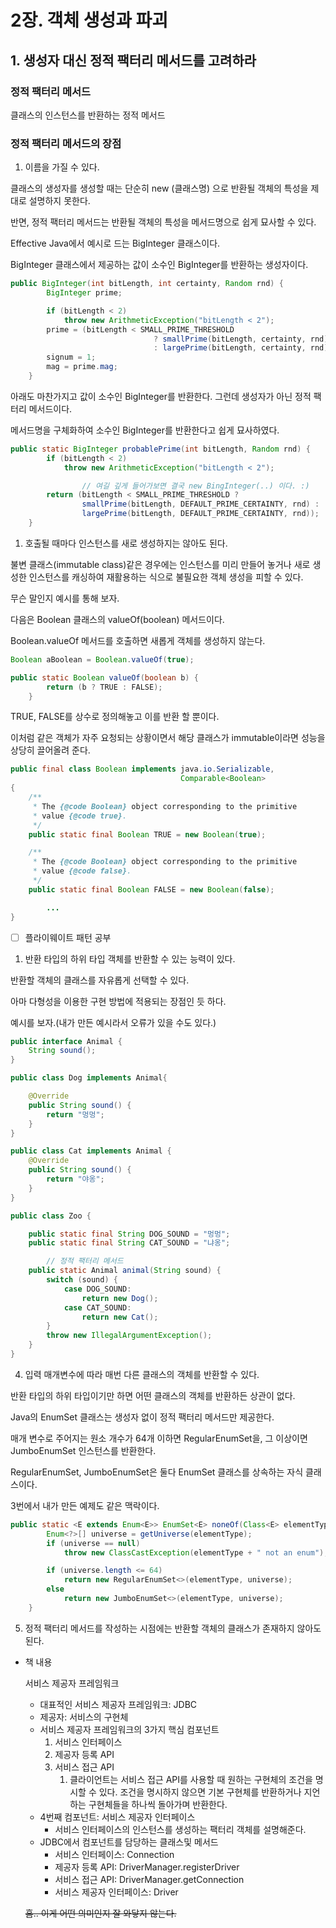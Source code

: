 # 2장. 객체 생성과 파괴

## 1. 생성자 대신 정적 팩터리 메서드를 고려하라

### 정적 팩터리 메서드

클래스의 인스턴스를 반환하는 정적 메서드

### 정적 팩터리 메서드의 장점

1. 이름을 가질 수 있다.

클래스의 생성자를 생성할 때는 단순히 new (클래스명) 으로 반환될 객체의 특성을 제대로 설명하지 못한다. 

반면, 정적 팩터리 메서드는 반환될 객체의 특성을 메서드명으로 쉽게 묘사할 수 있다. 

Effective Java에서 예시로 드는 BigInteger 클래스이다.

BigInteger 클래스에서 제공하는 값이 소수인 BigInteger를 반환하는 생성자이다. 

```java
public BigInteger(int bitLength, int certainty, Random rnd) {
        BigInteger prime;

        if (bitLength < 2)
            throw new ArithmeticException("bitLength < 2");
        prime = (bitLength < SMALL_PRIME_THRESHOLD
                                ? smallPrime(bitLength, certainty, rnd)
                                : largePrime(bitLength, certainty, rnd));
        signum = 1;
        mag = prime.mag;
    }
```

아래도 마찬가지고 값이 소수인 BigInteger를 반환한다. 그런데 생성자가 아닌 정적 팩터리 메서드이다. 

메서드명을 구체화하여 소수인 BigInteger를 반환한다고 쉽게 묘사하였다. 

```java
public static BigInteger probablePrime(int bitLength, Random rnd) {
        if (bitLength < 2)
            throw new ArithmeticException("bitLength < 2");

				// 여길 깊게 들어가보면 결국 new BingInteger(..) 이다. :)
        return (bitLength < SMALL_PRIME_THRESHOLD ?
                smallPrime(bitLength, DEFAULT_PRIME_CERTAINTY, rnd) :
                largePrime(bitLength, DEFAULT_PRIME_CERTAINTY, rnd));
    }
```

1. 호출될 때마다 인스턴스를 새로 생성하지는 않아도 된다. 

불변 클래스(immutable class)같은 경우에는 인스턴스를 미리 만들어 놓거나 새로 생성한 인스턴스를 캐싱하여 재활용하는 식으로 불필요한 객체 생성을 피할 수 있다. 

무슨 말인지 예시를 통해 보자.

다음은 Boolean 클래스의 valueOf(boolean) 메서드이다.

Boolean.valueOf 메서드를 호출하면 새롭게 객체를 생성하지 않는다. 

```java
Boolean aBoolean = Boolean.valueOf(true);

public static Boolean valueOf(boolean b) {
        return (b ? TRUE : FALSE);
    }
```

TRUE, FALSE를 상수로 정의해놓고 이를 반환 할 뿐이다. 

이처럼 같은 객체가 자주 요청되는 상황이면서 해당 클래스가 immutable이라면 성능을 상당히 끌어올려 준다. 

```java
public final class Boolean implements java.io.Serializable,
                                      Comparable<Boolean>
{
    /**
     * The {@code Boolean} object corresponding to the primitive
     * value {@code true}.
     */
    public static final Boolean TRUE = new Boolean(true);

    /**
     * The {@code Boolean} object corresponding to the primitive
     * value {@code false}.
     */
    public static final Boolean FALSE = new Boolean(false);

		...
}
```

- [ ]  플라이웨이트 패턴 공부

1. 반환 타입의 하위 타입 객체를 반환할 수 있는 능력이 있다. 

반환할 객체의 클래스를 자유롭게 선택할 수 있다. 

아마 다형성을 이용한 구현 방법에 적용되는 장점인 듯 하다. 

예시를 보자.(내가 만든 예시라서 오류가 있을 수도 있다.)

```java
public interface Animal {
    String sound();
}

public class Dog implements Animal{

    @Override
    public String sound() {
        return "멍멍";
    }
}

public class Cat implements Animal {
    @Override
    public String sound() {
        return "야옹";
    }
}
```

```java
public class Zoo {

    public static final String DOG_SOUND = "멍멍";
    public static final String CAT_SOUND = "냐옹";

		// 정적 팩터리 메서드
    public static Animal animal(String sound) {
        switch (sound) {
            case DOG_SOUND:
                return new Dog();
            case CAT_SOUND:
                return new Cat();
        }
        throw new IllegalArgumentException();
    }
}
```

4. 입력 매개변수에 따라 매번 다른 클래스의 객체를 반환할 수 있다. 

반환 타입의 하위 타입이기만 하면 어떤 클래스의 객체를 반환하든 상관이 없다.

Java의 EnumSet 클래스는 생성자 없이 정적 팩터리 메서드만 제공한다. 

매개 변수로 주어지는 원소 개수가 64개 이하면 RegularEnumSet을, 그 이상이면 JumboEnumSet 인스턴스를 반환한다. 

RegularEnumSet, JumboEnumSet은 둘다 EnumSet 클래스를 상속하는 자식 클래스이다. 

3번에서 내가 만든 예제도 같은 맥락이다. 

```java
public static <E extends Enum<E>> EnumSet<E> noneOf(Class<E> elementType) {
        Enum<?>[] universe = getUniverse(elementType);
        if (universe == null)
            throw new ClassCastException(elementType + " not an enum");

        if (universe.length <= 64)
            return new RegularEnumSet<>(elementType, universe);
        else
            return new JumboEnumSet<>(elementType, universe);
    }
```

5. 정적 팩터리 메서드를 작성하는 시점에는 반환할 객체의 클래스가 존재하지 않아도 된다.
- 책 내용
    
    서비스 제공자 프레임워크
    
    - 대표적인 서비스 제공자 프레임워크: JDBC
    - 제공자: 서비스의 구현체
    - 서비스 제공자 프레임워크의 3가지 핵심 컴포넌트
        1. 서비스 인터페이스
        2. 제공자 등록 API
        3. 서비스 접근 API
            1. 클라이언트는 서비스 접근 API를 사용할 때 원하는 구현체의 조건을 명시할 수 있다. 
            조건을 명시하지 않으면 기본 구현체를 반환하거나 지언하는 구현체들을 하나씩 돌아가며 반환한다.
    - 4번째 컴포넌트: 서비스 제공자 인터페이스
        - 서비스 인터페이스의 인스턴스를 생성하는 팩터리 객체를 설명해준다.
    - JDBC에서 컴포넌트를 담당하는 클래스및 메서드
        - 서비스 인터페이스: Connection
        - 제공자 등록 API: DriverManager.registerDriver
        - 서비스 접근 API: DriverManager.getConnection
        - 서비스 제공자 인터페이스: Driver
    
    ~~흠.. 이게 어떤 의미인지 잘 와닿지 않는다.~~